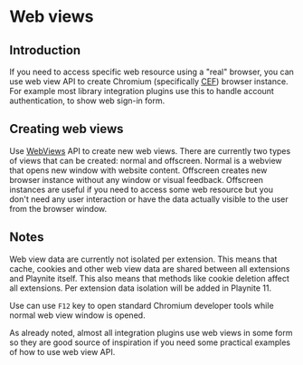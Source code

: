 Web views
=====================

Introduction
---------------------

If you need to access specific web resource using a "real" browser, you can use web view API to create Chromium (specifically [CEF](https://bitbucket.org/chromiumembedded/cef)) browser instance. For example most library integration plugins use this to handle account authentication, to show web sign-in form.

Creating web views
---------------------

Use [WebViews](xref:Playnite.SDK.IPlayniteAPI.WebViews) API to create new web views. There are currently two types of views that can be created: normal and offscreen. Normal is a webview that opens new window with website content. Offscreen creates new browser instance without any window or visual feedback. Offscreen instances are useful if you need to access some web resource but you don't need any user interaction or have the data actually visible to the user from the browser window.

Notes
---------------------

Web view data are currently not isolated per extension. This means that cache, cookies and other web view data are shared between all extensions and Playnite itself. This also means that methods like cookie deletion affect all extensions. Per extension data isolation will be added in Playnite 11.

Use can use `F12` key to open standard Chromium developer tools while normal web view window is opened.

As already noted, almost all integration plugins use web views in some form so they are good source of inspiration if you need some practical examples of how to use web view API.
